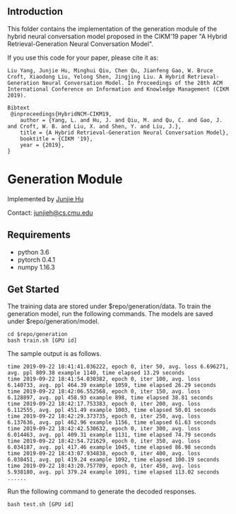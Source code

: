 ## Introduction

This folder contains the implementation of the generation module of the hybrid neural conversation model proposed in the CIKM'19 paper "A Hybrid Retrieval-Generation Neural Conversation Model".

If you use this code for your paper, please cite it as:

```
Liu Yang, Junjie Hu, Minghui Qiu, Chen Qu, Jianfeng Gao, W. Bruce Croft, Xiaodong Liu, Yelong Shen, Jingjing Liu. A Hybrid Retrieval-Generation Neural Conversation Model. In Proceedings of the 28th ACM International Conference on Information and Knowledge Management (CIKM 2019).

Bibtext
 @inproceedings{HybridNCM-CIKM19,
	author = {Yang, L. and Hu, J. and Qiu, M. and Qu, C. and Gao, J. and Croft, W. B. and Liu, X. and Shen, Y. and Liu, J.},
	title = {A Hybrid Retrieval-Generation Neural Conversation Model},
	booktitle = {CIKM '19},
	year = {2019},
}
```

Generation Module
=================
Implemented by [Junjie Hu](http://www.cs.cmu.edu/~junjieh/)

Contact: junjieh@cs.cmu.edu

## Requirements
- python 3.6
- pytorch 0.4.1
- numpy 1.16.3

## Get Started
The training data are stored under $repo/generation/data. To train the generation model, run the following commands. The models are saved under $repo/generation/model.

    cd $repo/generation
    bash train.sh [GPU id]

The sample output is as follows.

```
time 2019-09-22 18:41:41.036222, epoch 0, iter 50, avg. loss 6.696271, avg. ppl 809.38 example 1140, time elapsed 13.29 seconds
time 2019-09-22 18:41:54.030382, epoch 0, iter 100, avg. loss 6.140733, avg. ppl 464.39 example 1059, time elapsed 26.29 seconds
time 2019-09-22 18:42:06.552568, epoch 0, iter 150, avg. loss 6.128897, avg. ppl 458.93 example 898, time elapsed 38.81 seconds
time 2019-09-22 18:42:17.753383, epoch 0, iter 200, avg. loss 6.112555, avg. ppl 451.49 example 1003, time elapsed 50.01 seconds
time 2019-09-22 18:42:29.373735, epoch 0, iter 250, avg. loss 6.137636, avg. ppl 462.96 example 1156, time elapsed 61.63 seconds
time 2019-09-22 18:42:42.530632, epoch 0, iter 300, avg. loss 6.014463, avg. ppl 409.31 example 1131, time elapsed 74.79 seconds
time 2019-09-22 18:42:54.721629, epoch 0, iter 350, avg. loss 6.034187, avg. ppl 417.46 example 1045, time elapsed 86.98 seconds
time 2019-09-22 18:43:07.934838, epoch 0, iter 400, avg. loss 6.038451, avg. ppl 419.24 example 1092, time elapsed 100.19 seconds
time 2019-09-22 18:43:20.757709, epoch 0, iter 450, avg. loss 5.938180, avg. ppl 379.24 example 1091, time elapsed 113.02 seconds
......
```

Run the following command to generate the decoded responses.

    bash test.sh [GPU id]
